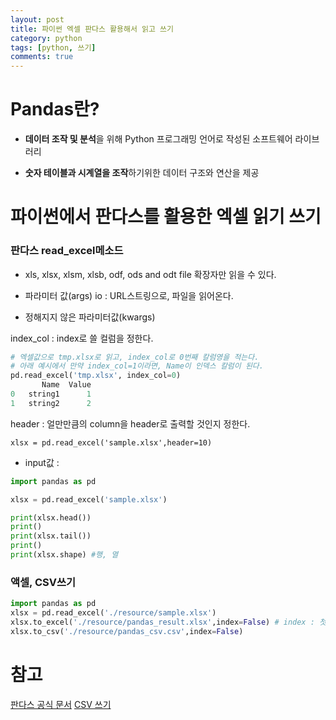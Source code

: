 ```yaml
---
layout: post
title: 파이썬 엑셀 판다스 활용해서 읽고 쓰기
category: python
tags: [python, 쓰기]
comments: true
---
```


# Pandas란?

- **데이터 조작 및 분석**을 위해 Python 프로그래밍 언어로 작성된 소프트웨어 라이브러리

- **숫자 테이블과 시계열을 조작**하기위한 데이터 구조와 연산을 제공

# 파이썬에서 판다스를 활용한 엑셀 읽기 쓰기

### 판다스 read_excel메소드

- xls, xlsx, xlsm, xlsb, odf, ods and odt file 확장자만 읽을 수 있다.

- 파라미터 값(args)
io :  URL스트링으로, 파일을 읽어온다.

- 정해지지 않은 파라미터값(kwargs)

index_col : index로 쓸 컬럼을 정한다.

```python
# 엑셀값으로 tmp.xlsx로 읽고, index_col로 0번째 칼럼영을 적는다.
# 아래 예시에서 만약 index_col=1이라면, Name이 인덱스 칼럼이 된다.
pd.read_excel('tmp.xlsx', index_col=0)  
       Name  Value
0   string1      1
1   string2      2
```

header : 얼만만큼의 column을 header로 출력할 것인지 정한다.

`xlsx = pd.read_excel('sample.xlsx',header=10)`

- input값 : 

```python
import pandas as pd

xlsx = pd.read_excel('sample.xlsx')

print(xlsx.head())
print()
print(xlsx.tail())
print()
print(xlsx.shape) #행, 열
```

### 액셀, CSV쓰기

```python
import pandas as pd 
xlsx = pd.read_excel('./resource/sample.xlsx') 
xlsx.to_excel('./resource/pandas_result.xlsx',index=False) # index : 첫 열에 숫자 붙여주기 
xlsx.to_csv('./resource/pandas_csv.csv',index=False)

```

# 참고
[판다스 공식 문서](https://pandas.pydata.org/pandas-docs/stable/reference/api/pandas.read_excel.html)
[CSV 쓰기](https://woolbro.tistory.com/35)